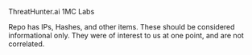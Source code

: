 ThreatHunter.ai 1MC Labs

Repo has IPs, Hashes, and other items. These should be considered informational only. They were of interest to us at one point, and are not correlated.


